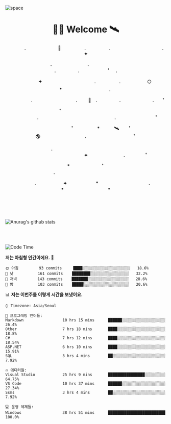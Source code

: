 ![space](https://user-images.githubusercontent.com/93513959/153272999-db6423b1-a80f-4b72-bf4c-7be2c9d6d328.png)



<h1 align="center">👨‍🚀 Welcome  🛰︎</h1>
<h4 align='center'>
<p align="center">　　　　.　　　　　　  　🌠　　　   　. 　　　　　.　　　　　　　　　　　  . 　　　 　       ✦     </p>
<p align="center">.　　　　　　　　.　　  　　　　  　 　　　　　　　　　　　.　　　　　.　　　　   　 ﾟ             　.        </p>
<p align="center">　　　　✦　　　　　  　　　　    　. 　　　　　.　　　　　　🌕　*　　　　　　　　　　  . 　　　 　            </p>
<p align="center">　　  　         　　. 　　　　   　 　　　.     　   　🚀　.　　　　　.　　　   　　　 .             　 ﾟ   </p>
<p align="center">　　ﾟ　　　　　　　　  　　　　   　 　　　　.　　　　　　　　　　　　　　　　　.   　　　            　  　　　ﾟ</p>
<p align="center"> 　　　　　　　ﾟ　　　 　　*　　   🛰︎　 　ﾟ　　　　🌎　　　　　　　　　　.　　　　　　　   　　  ﾟ          　   </p>
<p align="center">.　　　　　　　　　　  　　　　   　 　　　　　　　　　　　　 ✦　　　　　　　　.　   　　             ﾟ　  　　   </p>
<p align="center">　　　*　　　　　　  　ﾟ　　   　 　　　　.　　　　　　　　　　　　　　　　   　　            　  　　            </p>
<p align="center">　　　.　　　　　　✦  　　　　　   *　 　　　　　　　　　　.　　　　　　　*　　　　　   　              　  　*　  </p>

<!--[![spotify-github-profile](https://spotify-github-profile.vercel.app/api/view?uid=316vepr7x7ia45xvcuqyysvtmpfe&cover_image=true&theme=novatorem&bar_color=37bac3&bar_color_cover=false)](https://spotify-github-profile.vercel.app/api/view?uid=316vepr7x7ia45xvcuqyysvtmpfe&redirect=true)-->

</h4>

<br>
<br>
<br>


<!--![Top Langs](https://github-readme-stats.vercel.app/api/top-langs/?username=KYJKY&layout=compact&theme=tokyonight)-->


<p align="left">

![Anurag's github stats](https://github-readme-stats.vercel.app/api?username=KYJKY&show_icons=true&theme=tokyonight)

<!--<img src="https://github-readme-stats.vercel.app/api/top-langs?username=KYJKY&show_icons=true&locale=en&layout=compact&theme=radical" alt="KYJKY" />-->
<!--<img src="https://github-readme-stats.vercel.app/api?username=KYJKY&show_icons=true&locale=en&theme=radical" alt="KYJKY" />--> <br><br></p>

<!--START_SECTION:waka-->
![Code Time](http://img.shields.io/badge/Code%20Time-1%2C088%20hrs%2056%20mins-blue)

**저는 아침형 인간이에요. 🐤** 

```text
🌞 아침         93 commits     ████░░░░░░░░░░░░░░░░░░░░░   18.6% 
🌆 낮　         161 commits    ████████░░░░░░░░░░░░░░░░░   32.2% 
🌃 저녁         143 commits    ███████░░░░░░░░░░░░░░░░░░   28.6% 
🌙 밤　         103 commits    █████░░░░░░░░░░░░░░░░░░░░   20.6%

```


📊 **저는 이번주를 이렇게 시간을 보냈어요.** 

```text
⌚︎ Timezone: Asia/Seoul

💬 프로그래밍 언어들: 
Markdown                 10 hrs 15 mins      ██████░░░░░░░░░░░░░░░░░░░   26.4% 
Other                    7 hrs 18 mins       ████░░░░░░░░░░░░░░░░░░░░░   18.8% 
C#                       7 hrs 12 mins       ████░░░░░░░░░░░░░░░░░░░░░   18.54% 
ASP.NET                  6 hrs 10 mins       ████░░░░░░░░░░░░░░░░░░░░░   15.91% 
SQL                      3 hrs 4 mins        ██░░░░░░░░░░░░░░░░░░░░░░░   7.92%

🔥 에디터들: 
Visual Studio            25 hrs 9 mins       ████████████████░░░░░░░░░   64.75% 
VS Code                  10 hrs 37 mins      ██████░░░░░░░░░░░░░░░░░░░   27.34% 
Ssms                     3 hrs 4 mins        ██░░░░░░░░░░░░░░░░░░░░░░░   7.92%

💻 운영 체제들: 
Windows                  38 hrs 51 mins      █████████████████████████   100.0%

```


<!--END_SECTION:waka-->
